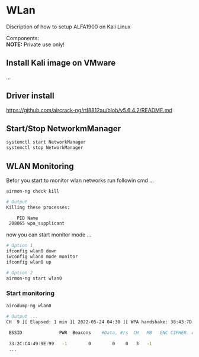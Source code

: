 # WLan
Discription of how to setup ALFA1900 on Kali Linux

Components:   
**NOTE:** Private use only!

## Install Kali image on VMware  
...
## Driver install  

https://github.com/aircrack-ng/rtl8812au/blob/v5.6.4.2/README.md

## Start/Stop NetworkmManager  

```bash
systemctl start NetworkManager
systemctl stop NetworkManager
```
## WLAN Monitoring

Befor you start to monitor wlan networks run followin cmd ...
```bash
airmon-ng check kill

# Output ...
Killing these processes:

    PID Name
 208065 wpa_supplicant
```
now you can start monitor mode ...

```bash
# Option 1
ifconfig wlan0 down
iwconfig wlan0 mode monitor
ifconfig wlan0 up

# Option 2
airmon-ng start wlan0
```
### Start monitoring
```bash
airodump-ng wlan0

# Output ...
CH  9 ][ Elapsed: 1 min ][ 2022-05-24 04:30 ][ WPA handshake: 38:43:7D:4D:34:68                                
                                                                                                                
 BSSID              PWR  Beacons    #Data, #/s  CH   MB   ENC CIPHER  AUTH ESSID                                
                                                                                                                
 33:2C:C4:49:9E:99   -1        0        0    0   3   -1                    <length:  0>
 ...

```

